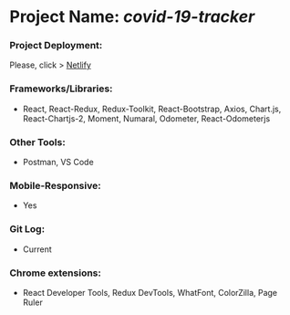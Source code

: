 # Project Name: *covid-19-tracker* 
### Project Deployment:
Please, click > [Netlify](https://covid-tracker-app-barisd.netlify.app)
### Frameworks/Libraries:
- React, React-Redux, Redux-Toolkit, React-Bootstrap, Axios, Chart.js, React-Chartjs-2, Moment, Numaral, Odometer, React-Odometerjs 
### Other Tools:
- Postman, VS Code
### Mobile-Responsive:
- Yes
### Git Log:
- Current
### Chrome extensions:
- React Developer Tools, Redux DevTools, WhatFont, ColorZilla, Page Ruler




